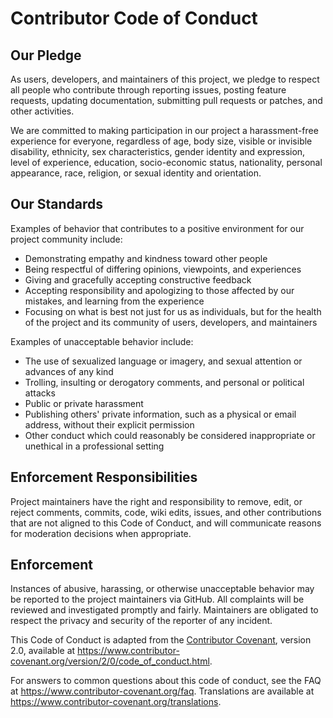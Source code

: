 
# Contributor Code of Conduct

## Our Pledge

As users, developers, and maintainers of this project, we pledge to respect all 
people who contribute through reporting issues, posting feature requests, updating
documentation, submitting pull requests or patches, and other activities.

We are committed to making participation in our project a harassment-free experience
for everyone, regardless of age, body size, visible or invisible disability, ethnicity,
sex characteristics, gender identity and expression, level of experience, education,
socio-economic status, nationality, personal appearance, race, religion, or sexual 
identity and orientation.

## Our Standards

Examples of behavior that contributes to a positive environment for our
project community include:

* Demonstrating empathy and kindness toward other people
* Being respectful of differing opinions, viewpoints, and experiences
* Giving and gracefully accepting constructive feedback
* Accepting responsibility and apologizing to those affected by our mistakes,
  and learning from the experience
* Focusing on what is best not just for us as individuals, but for the
  health of the project and its community of users, developers, and maintainers

Examples of unacceptable behavior include:

* The use of sexualized language or imagery, and sexual attention or
  advances of any kind
* Trolling, insulting or derogatory comments, and personal or political attacks
* Public or private harassment
* Publishing others' private information, such as a physical or email
  address, without their explicit permission
* Other conduct which could reasonably be considered inappropriate or unethical in a
  professional setting

## Enforcement Responsibilities

Project maintainers have the right and responsibility to remove, edit, or reject
comments, commits, code, wiki edits, issues, and other contributions that are
not aligned to this Code of Conduct, and will communicate reasons for moderation
decisions when appropriate.

## Enforcement

Instances of abusive, harassing, or otherwise unacceptable behavior may be
reported to the project maintainers via GitHub.
All complaints will be reviewed and investigated promptly and fairly. Maintainers are
obligated to respect the privacy and security of the reporter of any incident.

This Code of Conduct is adapted from the [Contributor Covenant][homepage],
version 2.0, available at
https://www.contributor-covenant.org/version/2/0/code_of_conduct.html.

[homepage]: https://www.contributor-covenant.org

For answers to common questions about this code of conduct, see the FAQ at
https://www.contributor-covenant.org/faq. Translations are available at
https://www.contributor-covenant.org/translations.